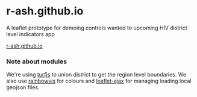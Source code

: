 # r-ash.github.io

A leaflet prototype for demoing controls wanted to upcoming HIV district level indicators app

[r-ash.github.io](https://r-ash.github.io)

### Note about modules

We're using [turfjs](https://github.com/Turfjs/) to union district to get the region level boundaries. We also use [rainbowvis](https://github.com/anomal/RainbowVis-JS) for colours and [leaflet-ajax](https://github.com/calvinmetcalf/leaflet-ajax) for managing loading local geojson files.
